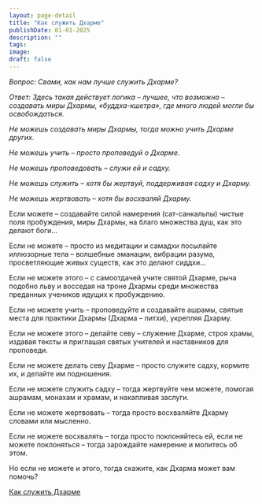 ```yaml
---
layout: page-detail
title: "Как служить Дхарме"
publishDate: 01-01-2025
description: ""
tags:
image:
draft: false
---
```


_Вопрос: Свами, как нам лучше служить Дхарме?_

_Ответ: Здесь такая действует логика – лучшее, что возможно – создавать миры Дхармы, «буддха-кшетра», где много людей могли бы освобождаться._ 

_Не можешь создавать миры Дхармы, тогда можно учить Дхарме других._ 

_Не можешь учить – просто проповедуй о Дхарме._ 

_Не можешь проповедовать – служи ей и садху._ 

_Не можешь служить – хотя бы жертвуй, поддерживая садху и Дхарму._ 

_Не можешь жертвовать – хотя бы восхваляй Дхарму._

Если можете – создавайте силой намерения (сат-санкальпы) чистые поля пробуждения, миры Дхармы, на благо множества душ, как это делают боги...

Если не можете – просто из медитации и самадхи посылайте иллюзорные тела – волшебные эманации, вибрации разума, просветляющие живых существ, как это делают сиддхи...

Если не можете этого – с самоотдачей учите святой Дхарме, рыча подобно льву и восседая на троне Дхармы среди множества преданных учеников идущих к пробуждению.

Если не можете учить – проповедуйте и создавайте ашрамы, святые места для практики Дхармы (Дхарма – питхи), укрепляя Дхарму.

Если не можете этого – делайте севу – служение Дхарме, строя храмы, издавая тексты и приглашая святых учителей и наставников для проповеди.

Если не можете делать севу Дхарме – просто служите садху, кормите их, и делайте им подношения.

Если не можете служить садху – тогда жертвуйте чем можете, помогая ашрамам, монахам и храмам, и накапливая заслуги.

Если не можете жертвовать – тогда просто восхваляйте Дхарму словами или мысленно.

Если не можете восхвалять – тогда просто поклоняйтесь ей, если не можете поклоняться – тогда зарождайте намерение и молитесь об этом. 

Но если не можете и этого, тогда скажите, как Дхарма может вам помочь?

[Как служить Дхарме](/binaries/file/news/f%5F2937.docx)
